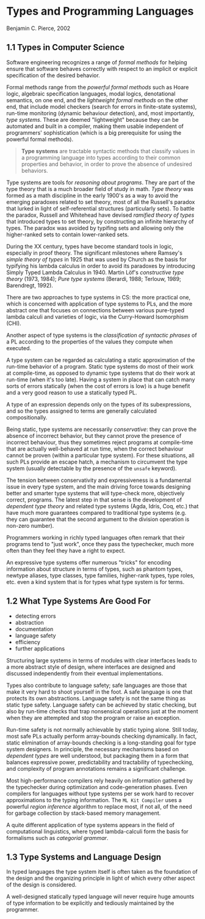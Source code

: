 # Types and Programming Languages
Benjamin C. Pierce, 2002

## 1.1 Types in Computer Science

Software engineering recognizes a range of *formal methods* for helping ensure that software behaves correctly with respect to an implicit or explicit specification of the desired behavior.

Formal methods range from the *powerful formal methods* such as Hoare logic, algebraic specification languages, modal logics, denotational semantics, on one end, and the *lightweight formal methods* on the other end, that include model checkers (search for errors in finite-state systems), run-time monitoring (dynamic behaviour detection), and, most importantly, *type systems*. These are deemed "lightweight" because they can be automated and built in a compiler, making them usable independent of programmers' sophistication (which is a big prerequisite for using the powerful formal methods).

> **Type systems** are tractable syntactic methods 
> that classify values in a programming language 
> into types according to their common properties and behavior, 
> in order to prove the absence of undesired behaviors.

Type systems are tools for *reasoning about programs*. They are part of the type theory that is a much broader field of study in math. *Type theory* was formed as a math discipline in the early 1900's as a way to avoid the emerging paradoxes related to set theory, most of all the Russell's paradox that lurked in light of self-referential structures (particularly sets). To battle the paradox, Russell and Whitehead have devised *ramified theory of types* that introduced types to set theory, by constructing an infinite hierarchy of types. The paradox was avoided by typifing sets and allowing only the higher-ranked sets to contain lower-ranked sets.

During the XX century, types have become standard tools in logic, especially in proof theory. The significant milestones where Ramsey's *simple theory of types* in 1925 that was used by Church as the basis for typifying his lambda calculus in order to avoid its paradoxes by introducing Simply Typed Lambda Calculus in 1940. Martin Löf's *constructive type theory* (1973, 1984); *Pure type systems* (Berardi, 1988; Terlouw, 1989; Barendregt, 1992).

There are two approaches to type systems in CS: the more practical one, which is concerned with application of type systems to PLs, and the more abstract one that focuses on connections between various pure-typed lambda calculi and varieties of logic, via the Curry-Howard Isomorphism (CHI).

Another aspect of type systems is the *classification of syntactic phrases* of a PL according to the properties of the values they compute when executed.

A type system can be regarded as calculating a static approximation of the run-time behavior of a program. Static type systems do most of their work at compile-time, as opposed to dynamic type systems that do their work at run-time (when it's too late). Having a system in place that can catch many sorts of errors statically (when the cost of errors is low) is a huge benefit and a very good reason to use a statically typed PL.

A type of an expression depends only on the types of its subexpressions, and so the types assigned to terms are generally calculated compositionally.

Being static, type systems are necessarily *conservative*: they can prove the absence of incorrect behavior, but they cannot prove the presence of incorrect behaviour, thus they sometimes reject programs at compile-time that are actually well-behaved at run time, when the correct behaviour cannot be proven (within a particular type system). For these situations, all such PLs provide an escape hatch, a mechanism to circumvent the type system (usually detectable by the presence of the `unsafe` keyword).

The tension between conservativity and expressiveness is a fundamental issue in every type system, and the main driving force towards designing better and smarter type systems that will type-check more, objectively correct, programs. The latest step in that sense is the development of *dependent type theory* and related type systems (Agda, Idris, Coq, etc.) that have much more guarantees compared to traditional type systems (e.g. they can guarantee that the second argument to the division operation is non-zero number).

Programmers working in richly typed languages often remark that their programs tend to "just work", once they pass the typechecker, much more often than they feel they have a right to expect.

An expressive type systems offer numerous "tricks" for encoding information about structure in terms of types, such as phantom types, newtype aliases, type classes, type families, higher-rank types, type roles, etc. even a kind system that is for types what type system is for terms.

## 1.2 What Type Systems Are Good For

- detecting errors
- abstraction
- documentation
- language safety
- efficiency
- further applications

Structuring large systems in terms of modules with clear interfaces leads to a more abstract style of design, where interfaces are designed and discussed independently from their eventual implementations.

Types also contribute to language safety; safe languages are those that make it very hard to shoot yourself in the foot. A safe language is one that protects its own abstractions. Language safety is not the same thing as static type safety. Language safety can be achieved by static checking, but also by run-time checks that trap nonsensical operations just at the moment when they are attempted and stop the program or raise an exception.

Run-time safety is not normally achievable by static typing alone. Still today, most safe PLs actually perform array-bounds checking dynamically. In fact, static elimination of array-bounds checking is a long-standing goal for type system designers. In principle, the necessary mechanisms based on *dependent types* are well understood, but packaging them in a form that balances expressive power, predictability and tractability of typechecking, and complexity of program annotations remains a significant challenge.

Most high-performance compilers rely heavily on information gathered by the typechecker during optimization and code-generation phases. Even compilers for languages without type systems per se work hard to recover approximations to the typing information. The `ML Kit Compiler` uses a powerful *region inference* algorithm to replace most, if not all, of the need for garbage collection by stack-based memory management.

A quite different application of type systems appears in the field of computational linguistics, where typed lambda-calculi form the basis for formalisms such as *categorial grammar*.

## 1.3 Type Systems and Language Design

In typed languages the type system itself is often taken as the foundation of the design and the organizing principle in light of which every other aspect of the design is considered.

A well-designed statically typed language will never require huge amounts of type information to be explicitly and tediously maintained by the programmer.
